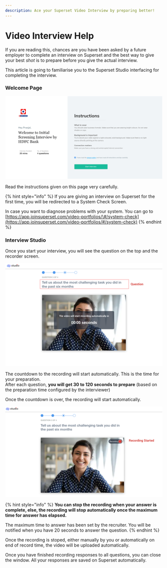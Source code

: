 ```yaml
---
description: Ace your Superset Video Interview by preparing better!
---
```


# Video Interview Help

If you are reading this, chances are you have been asked by a future employer to complete an interview on Superset and the best way to give your best _shot_  is to prepare before you give the actual interview.

This article is going to familiarise you to the Superset Studio interfacing for completing the interview. 

### Welcome Page

![Superset Video Interview - Welcome Page](../.gitbook/assets/image%20%287%29.png)

Read the instructions given on this page very carefully.  

{% hint style="info" %}
If you are giving an interview on Superset for the first time, you will be redirected to a System Check Screen. 

In case you want to diagnose problems with your system. You can go to [https://app.joinsuperset.com/video-portfolios/\#/system-check](https://app.joinsuperset.com/video-portfolios/#/system-check)
{% endhint %}

### Interview Studio

Once you start your interview, you will see the question on the top and the recorder screen.

![The timer on the screen will start automatically.](../.gitbook/assets/image%20%2829%29.png)

The countdown to the recording will start automatically. This is the time for your preparation.  
After each question, **you will get 30 to 120 seconds to prepare** \(based on the preparation time configured by the interviewer\)

Once the countdown is over, the recording will start automatically.

![Recording of your answer will start automatically](../.gitbook/assets/image%20%2832%29.png)

{% hint style="info" %}
**You can stop the recording when your answer is complete, else, the recording will stop automatically once the maximum time for answer has elapsed.**  
  
The maximum time to answer has been set by the recruiter. You will be notified when you have 20 seconds to answer the question.
{% endhint %}

Once the recording is stoped, either manually by you or automatically on end of record time, the video will be uploaded automatically.



Once you have finished recording responses to all questions, you can close the window. All your responses are saved on Superset automatically.

